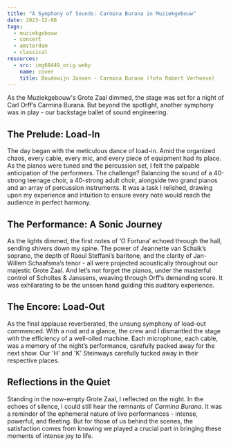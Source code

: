 ```yaml
---
title: "A Symphony of Sounds: Carmina Burana in Muziekgebouw"
date: 2023-12-08
tags:
  - muziekgebouw
  - concert
  - amsterdam
  - classical
resources:
  - src: img68449_orig.webp
    name: cover
    title: Boudewijn Jansen - Carmina Burana (foto Robert Verhoeve)
---
```


As the Muziekgebouw's Grote Zaal dimmed, the stage was set for a night of Carl Orff’s Carmina Burana. But beyond the spotlight, another symphony was in play - our backstage ballet of sound engineering.
<!--more-->

## The Prelude: Load-In

The day began with the meticulous dance of load-in. Amid the organized chaos, every cable, every mic, and every piece of equipment had its place. As the pianos were tuned and the percussion set, I felt the palpable anticipation of the performers. The challenge? Balancing the sound of a 40-strong teenage choir, a 40-strong adult choir, alongside two grand pianos and an array of percussion instruments. It was a task I relished, drawing upon my experience and intuition to ensure every note would reach the audience in perfect harmony.

## The Performance: A Sonic Journey

As the lights dimmed, the first notes of ‘O Fortuna’ echoed through the hall, sending shivers down my spine. The power of Jeannette van Schaik’s soprano, the depth of Raoul Steffani’s baritone, and the clarity of Jan-Willem Schaafsma’s tenor - all were projected acoustically throughout our majestic Grote Zaal. And let’s not forget the pianos, under the masterful control of Scholtes & Janssens, weaving through Orff’s demanding score. It was exhilarating to be the unseen hand guiding this auditory experience.

## The Encore: Load-Out

As the final applause reverberated, the unsung symphony of load-out commenced. With a nod and a glance, the crew and I dismantled the stage with the efficiency of a well-oiled machine. Each microphone, each cable, was a memory of the night’s performance, carefully packed away for the next show. Our 'H' and 'K' Steinways carefully tucked away in their respective places.

## Reflections in the Quiet

Standing in the now-empty Grote Zaal, I reflected on the night. In the echoes of silence, I could still hear the remnants of _Carmina Burana_. It was a reminder of the ephemeral nature of live performances - intense, powerful, and fleeting. But for those of us behind the scenes, the satisfaction comes from knowing we played a crucial part in bringing these moments of intense joy to life.
